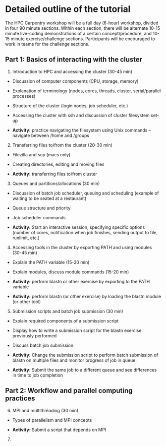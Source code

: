 

# Detailed outline of the tutorial

The HPC Carpentry workshop will be a full day (6-hour) workshop,
divided in four 90 minute sections.
Within each section,
there will be alternate 10-15 minute
live-coding demonstrations of a certain concept/procedure,
and 10-15 minute exercise/challenge sections.
Participants will be encouraged to work in teams
for the challenge sections.

## Part 1: Basics of interacting with the cluster

1. Introduction to HPC and accessing the cluster (30-45 min)

  - Discussion of computer components (CPU, storage, memory)

  - Explanation of terminology (nodes, cores, threads, cluster,
    serial/parallel processes)

  - Structure of the cluster (login nodes, job scheduler, etc.)

  - Accessing the cluster with ssh and discussion of cluster
    filesystem set-up

  - **Activity:** practice navigating the filesystem using Unix
    commands – navigate between /home and /groups

2. Transferring files to/from the cluster (20-30 min)

  - Filezilla and scp (macs only)

  - Creating directories, editing and moving files

  - **Activity:** transferring files to/from cluster

3. Queues and partitions/allocations (30 min)

  - Discussion of batch job scheduler, queuing and scheduling (example
    of waiting to be seated at a restaurant)

  - Queue structure and priority

  - Job scheduler commands

  - **Activity:** Start an interactive session, specifying specific
    options (number of cores, notification when job finishes,
    sending output to file, runlimit, etc.)

4. Accessing tools in the cluster by exporting PATH and using modules
  (30-45 min)

  - Explain the PATH variable (15-20 min)

  - Explain modules, discuss module commands (15-20 min)

  - **Activity:** perform blastn or other exercise by exporting to
    the PATH variable

  - **Activity:** perform blastn (or other exercise) by loading the
    blastn module (or other tool)

5. Submission scripts and batch job submission (30 min)

  - Explain required components of a submission script

  - Display how to write a submission script for the blastn exercise
    previously performed

  - Discuss batch job submission

  - **Activity:** Change the submission script to perform batch
    submission of blastn on multiple files and monitor progress of
    job in queue.

  - **Activity:** Submit the same job to a different queue and see
    differences in time to job completion

## Part 2: Workflow and parallel computing practices

6. MPI and multithreading (30 min)

  - Types of parallelism and MPI concepts

  - **Activity:** Submit a script that depends on MPI

7.
